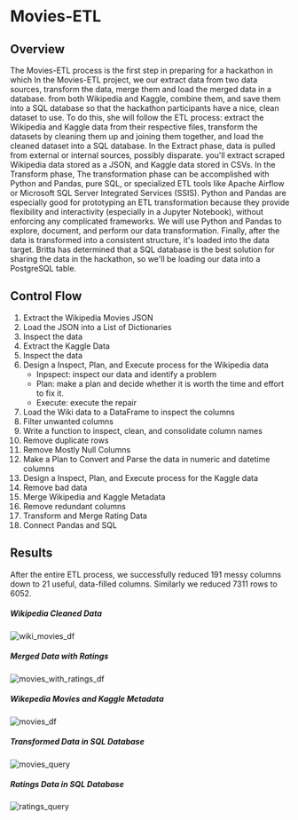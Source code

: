 # Movies-ETL
## Overview
The Movies-ETL process is the first step in preparing for a hackathon in which 
In the Movies-ETL project, we our extract data from two data sources, transform the data, merge them and load the merged data in a database. from both Wikipedia and Kaggle, combine them, and save them into a SQL database so that the hackathon participants have a nice, clean dataset to use. To do this, she will follow the ETL process: extract the Wikipedia and Kaggle data from their respective files, transform the datasets by cleaning them up and joining them together, and load the cleaned dataset into a SQL database. In the Extract phase, data is pulled from external or internal sources, possibly disparate. you'll extract scraped Wikipedia data stored as a JSON, and Kaggle data stored in CSVs.
In the Transform phase, The transformation phase can be accomplished with Python and Pandas, pure SQL, or specialized ETL tools like Apache Airflow or Microsoft SQL Server Integrated Services (SSIS). Python and Pandas are especially good for prototyping an ETL transformation because they provide flexibility and interactivity (especially in a Jupyter Notebook), without enforcing any complicated frameworks. We will use Python and Pandas to explore, document, and perform our data transformation.
Finally, after the data is transformed into a consistent structure, it's loaded into the data target. Britta has determined that a SQL database is the best solution for sharing the data in the hackathon, so we'll be loading our data into a PostgreSQL table.

## Control Flow
1. Extract the Wikipedia Movies JSON
2. Load the JSON into a List of Dictionaries
3. Inspect the data
4. Extract the Kaggle Data
5. Inspect the data
6. Design a Inspect, Plan, and Execute process for the Wikipedia data
   * Inpspect:  inspect our data and identify a problem
   * Plan: make a plan and decide whether it is worth the time and effort to fix it.
   * Execute: execute the repair
 7. Load the Wiki data to a DataFrame to inspect the columns
 8. Filter unwanted columns
 9. Write a function to inspect, clean, and consolidate column names
 10. Remove duplicate rows
 11. Remove Mostly Null Columns
 12. Make a Plan to Convert and Parse the data in numeric and datetime columns
 13. Design a Inspect, Plan, and Execute process for the Kaggle data
 14. Remove bad data
 15. Merge Wikipedia and Kaggle Metadata
 16. Remove redundant columns
 17. Transform and Merge Rating Data
 18. Connect Pandas and SQL

## Results
After the entire ETL process, we successfully reduced 191 messy columns down to 21 useful, data-filled columns. Similarly we reduced 7311 rows to 6052.

##### Wikipedia Cleaned Data
![wiki_movies_df](https://user-images.githubusercontent.com/67847583/122300112-7d896400-cec4-11eb-9659-34df646fab8b.png)
##### Merged Data with Ratings
![movies_with_ratings_df](https://user-images.githubusercontent.com/67847583/122300124-82e6ae80-cec4-11eb-9304-52c384edc05c.png)
##### Wikepedia Movies and Kaggle Metadata
![movies_df](https://user-images.githubusercontent.com/67847583/122300149-8aa65300-cec4-11eb-98f9-413fbb9da353.png)
##### Transformed Data in SQL Database
![movies_query](https://user-images.githubusercontent.com/67847583/122300175-91cd6100-cec4-11eb-8ed1-b6cfbb941bde.png)
##### Ratings Data in SQL Database
![ratings_query](https://user-images.githubusercontent.com/67847583/122300181-942fbb00-cec4-11eb-9b64-e1af1f9f3d7d.png)






